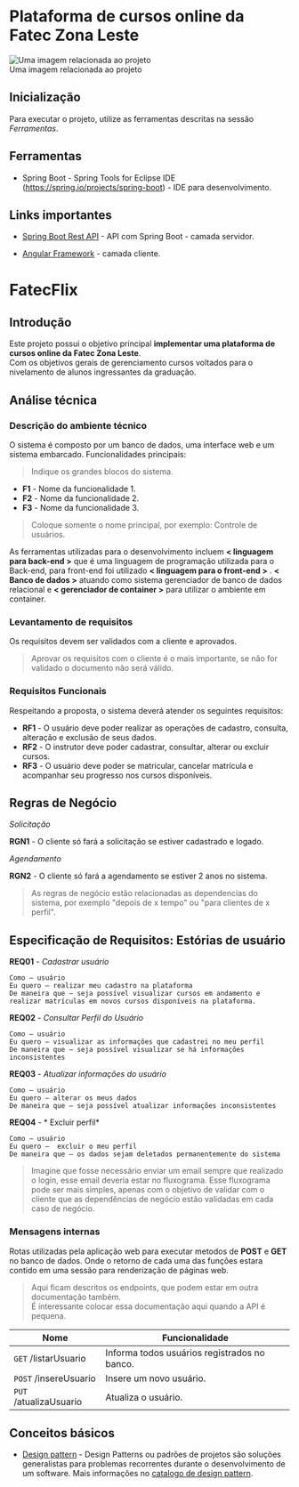 # Plataforma de cursos online da Fatec Zona Leste
<fig>
<img src="https://rockcontent.com/br/wp-content/uploads/sites/2/elementor/thumbs/modelo-de-projeto-p2he6clp7uhmwqd16ikv9jgz30a5liixoon908hej0.png" alt="Uma imagem relacionada ao projeto">
<figcaption>Uma imagem relacionada ao projeto</figcaption>
</fig>

## Inicialização
Para executar o projeto, utilize as ferramentas descritas na sessão *Ferramentas*.

## Ferramentas
* Spring Boot - Spring Tools for Eclipse IDE (https://spring.io/projects/spring-boot) - IDE para desenvolvimento.

## Links importantes
* [Spring Boot Rest API](https://medium.com/better-programming/building-a-spring-boot-rest-api-a-php-developers-view-part-i-6add2e794646) -  API com Spring Boot - camada servidor.

* [Angular Framework](https://angular.io/) - camada cliente.

# FatecFlix

## Introdução

Este projeto possui o objetivo principal **implementar uma plataforma de cursos online da Fatec Zona Leste**.  
Com os objetivos gerais de gerenciamento cursos voltados para o nivelamento de alunos ingressantes da graduação. 

## Análise técnica

### Descrição do ambiente técnico

O sistema é composto por um banco de dados, uma interface web e um sistema embarcado. Funcionalidades principais:
> Indique os grandes blocos do sistema.

* **F1** - Nome da funcionalidade 1.
* **F2** - Nome da funcionalidade 2.
* **F3** - Nome da funcionalidade 3.
> Coloque somente o nome principal, por exemplo: Controle de usuários.

As ferramentas utilizadas para o desenvolvimento incluem **< linguagem para back-end >** que é uma linguagem de programação utilizada para o Back-end, para front-end foi utilizado **< linguagem para o front-end >** . **< Banco de dados >** atuando como sistema gerenciador de banco de dados relacional e **< gerenciador de container >** para utilizar o ambiente em container.

### Levantamento de requisitos  
Os requisitos devem ser validados com a cliente e aprovados.
> Aprovar os requisitos com o cliente é o mais importante, se não for validado o documento não será válido.

### Requisitos Funcionais
Respeitando a proposta, o sistema deverá atender os seguintes requisitos:

* **RF1** - O usuário deve poder realizar as operações de cadastro, consulta, alteração e exclusão de seus dados.
* **RF2** - O instrutor deve poder cadastrar, consultar, alterar ou excluir cursos.
* **RF3** - O usuário deve poder se matricular, cancelar matrícula e acompanhar seu progresso nos cursos disponíveis.

## Regras de Negócio

_Solicitação_  

**RGN1** -  O cliente só fará a solicitação se estiver cadastrado e logado.  

_Agendamento_  

**RGN2** - O cliente só fará a agendamento se estiver 2 anos no sistema.   

> As regras de negócio estão relacionadas as dependencias do sistema, por exemplo "depois de x tempo" ou "para clientes de x perfil".

## Especificação de Requisitos: Estórias de usuário

**REQ01** - *Cadastrar usuário*

    Como – usuário
    Eu quero – realizar meu cadastro na plataforma
    De maneira que – seja possível visualizar cursos em andamento e realizar matrículas em novos cursos disponíveis na plataforma.

**REQ02** - *Consultar Perfil do Usuário*

    Como – usuário
    Eu quero – visualizar as informações que cadastrei no meu perfil
    De maneira que – seja possível visualizar se há informações inconsistentes


**REQ03** - *Atualizar informações do usuário*

    Como – usuário
    Eu quero – alterar os meus dados
    De maneira que – seja possível atualizar informações inconsistentes
 
 
**REQ04** - * Excluir perfil*

    Como – usuário
    Eu quero –  excluir o meu perfil
    De maneira que – os dados sejam deletados permanentemente do sistema
    


> Imagine que fosse necessário enviar um email sempre que realizado o login, esse email deveria estar no fluxograma. Esse fluxograma pode ser mais simples, apenas com o objetivo de validar com o cliente que as dependências de negócio estão validadas em cada caso de negócio.

### Mensagens internas

Rotas utilizadas pela aplicação web para executar metodos de **POST** e **GET** no banco de dados. Onde o retorno de cada uma das funções estara contido em uma sessão para renderização de páginas web.

> Aqui ficam descritos os endpoints, que podem estar em outra documentação também.  
> É interessante colocar essa documentação aqui quando a API é pequena.

| Nome | Funcionalidade|
|------|--------------|
|```GET``` /listarUsuario|Informa todos usuários registrados no banco.|
|```POST``` /insereUsuario|Insere um novo usuário.|
|```PUT``` /atualizaUsuario|Atualiza o usuário.|

## Conceitos básicos
* [Design pattern](https://www.opus-software.com.br/design-patterns/) - Design Patterns ou padrões de projetos são soluções generalistas para problemas recorrentes durante o desenvolvimento de um software. Mais informações no [catalogo de design pattern](https://refactoring.guru/design-patterns). 
